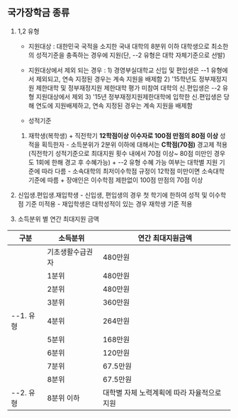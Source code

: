 ## 국가장학금 종류

1. 1,2 유형
 
    -  지원대상 : 대한민국 국적을 소지한 국내 대학의 8분위 이하 대학생으로 최소한의 성적기준을 충족하는 경우에 지원(단, --2 유형은 대학 자체기준으로 선발)
    -  지원대상에서 제외 되는 경우 : 1) 경영부실대학교 신입 및 편입생은 --1 유형에서 제외되고, 연속 지정된 경우는 계속 지원을 배제함
                                     2) '15학년도 정부재정지원 제한대학 및 정부재정지원 제한대학 평가 미참여 대학의 신.편입생은 --2 유형 지원대상에서 제외
			             3) '15년 정부재정지원제한대학에 입학한 신.편입생은 당해 연도에 지원배제하고, 연속 지정된 경우는 계속 지원을 배제함
 
    - 성적기준 
     1) 재학생(복학생) + 직전학기 **12학점이상 이수자로 100점 만점의 80점 이상** 성적을 획득한자 
                       - 소득분위가 2분위 이하에 대해서는 **C학점(70점)** 경고제 적용(직전학기 성적기준으로 최대지원 횟수 내에서 70점 이상~ 80점 미만인 경우도 1회에 한해 경고 후 수혜가능)
	               + --2 유형 수혜 가능 여부는 대학별 지원 기준에 따라 다름
    	               - 소속대학의 최저이수학점 규정이 12학점 미만이면 소속대학 기준에 따름
	               +  장애인은 이수학점 제한없이 100점 만점의 70점 이상

  2) 신입생.편입생.재입학생 - 신입생, 편입생의 경우 첫 학기에 한하여 성적 및 이수학점 기준 미적용
   			    - 재입학생은 대학성적이 있는 경우 재학생 기준 적용

  3) 소득분위 별 연간 최대지원 금액

  구분     | 소득분위         | 연간 최대지원금액 |
  -------- |----------------- |------------------ |
           | 기초생활수급권자 | 480만원		  |     
	   |       1분위      |	480만원		  | 
	   |	   2분위      | 480만원		  |
           |       3분위      |	360만원		  |		
  --1. 유형  |       4분위      |	264만원	 	  |	
           |       5분위      | 168만원		  |
           |       6분위      | 120만원		  |
	   |	   7분위      | 67.5만원	  |
           |       8분위      | 67.5만원	  |
  --2. 유형 | 8분위 이하       | 대학별 자체 노력계획에 따라 자율적으로 지원 |


